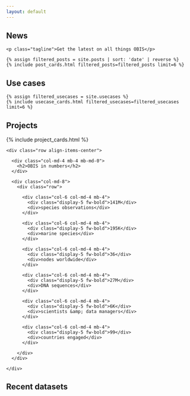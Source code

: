 ```yaml
---
layout: default
---
```


<section class="section-light">
  <div class="container">
    <h2>News</h2>

    <p class="tagline">Get the latest on all things OBIS</p>

    {% assign filtered_posts = site.posts | sort: 'date' | reverse %}
    {% include post_cards.html filtered_posts=filtered_posts limit=6 %}
  </div>

</section>

<section class="section-dark">
  <div class="container">
    <h2>Use cases</h2>

    {% assign filtered_usecases = site.usecases %}
    {% include usecase_cards.html filtered_usecases=filtered_usecases limit=6 %}
  </div>
</section>

<section class="section-light">
  <div class="container">

  <h2>Projects</h2>

  {% include project_cards.html %}

  </div>
</section>

<section class="section-dark">
  <div class="container">

    <div class="row align-items-center">
      
      <div class="col-md-4 mb-4 mb-md-0">
        <h2>OBIS in numbers</h2>
      </div>

      <div class="col-md-8">
        <div class="row">
          
          <div class="col-6 col-md-4 mb-4">
            <div class="display-5 fw-bold">141M</div>
            <div>species observations</div>
          </div>

          <div class="col-6 col-md-4 mb-4">
            <div class="display-5 fw-bold">195K</div>
            <div>marine species</div>
          </div>

          <div class="col-6 col-md-4 mb-4">
            <div class="display-5 fw-bold">36</div>
            <div>nodes worldwide</div>
          </div>

          <div class="col-6 col-md-4 mb-4">
            <div class="display-5 fw-bold">27M</div>
            <div>DNA sequences</div>
          </div>

          <div class="col-6 col-md-4 mb-4">
            <div class="display-5 fw-bold">6K</div>
            <div>scientists &amp; data managers</div>
          </div>

          <div class="col-6 col-md-4 mb-4">
            <div class="display-5 fw-bold">99</div>
            <div>countries engaged</div>
          </div>

        </div>
      </div>

    </div>

  </div>
</section>

<section class="section-light">
  <div class="container">
    <h2>Recent datasets</h2>
    <div id="datasets" class="row row-cols-1 row-cols-md-3 g-4"></div>
  </div>
</section>

<script>
function truncateText(text, maxLength) {
  let ellipsis = "...";
  if (text.length <= maxLength) return text;
  const truncated = text.slice(0, maxLength + 1);
  const lastSpaceIndex = truncated.lastIndexOf(" ");
  if (lastSpaceIndex === -1) return text.slice(0, maxLength) + ellipsis;
  return text.slice(0, lastSpaceIndex) + ellipsis;
}

function formatDate(isoString) {
  const date = new Date(isoString);
  return date.toLocaleString(undefined, {
    year: 'numeric',
    month: 'long',
    day: 'numeric'
  });
}

async function loadRecentDatasets() {
  try {
    const response = await fetch("https://api.obis.org/dataset/published?size=6");
    const data = await response.json();

    const container = document.getElementById("datasets");
    container.innerHTML = "";

    data.results.forEach(dataset => {
      const card = document.createElement("div");
      card.className = "col";

      card.innerHTML = `
      <div class="card">
        <div class="card-body">
          <h5 class="card-title">
            <a href="/dataset/${dataset.id}">${dataset.title}</a>
          </h5>
          <p class="card-text">${formatDate(dataset.published)}</p>
          <p class="card-text">${truncateText(dataset.abstract, 500)}</p>
        </div>
      </div>
      `;

      container.appendChild(card);
    });
  } catch (error) {
    console.error("Error loading datasets:", error);
  }
}

window.addEventListener("DOMContentLoaded", loadRecentDatasets);
</script>